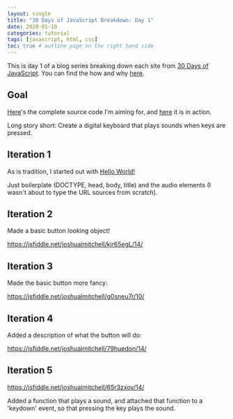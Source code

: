 ```yaml
---
layout: single
title: "30 Days of JavaScript Breakdown: Day 1"
date: 2020-01-19
categories: tutorial
tags: [javascript, html, css]
toc: true # outline page on the right hand side
---
```

This is day 1 of a blog series breaking down each site from [30 Days of JavaScript](https://javascript30.com/). You can find the how and why [here](https://lelon.io/tutorial/30-days-of-JS-iterations/).

## Goal

[Here](https://github.com/wesbos/JavaScript30/blob/master/01%20-%20JavaScript%20Drum%20Kit/index-FINISHED.html)'s the complete source code I'm aiming for, and [here](https://jsfiddle.net/joshualmitchell/79huedon/11/) it is in action.

Long story short: Create a digital keyboard that plays sounds when keys are pressed.

## Iteration 1

As is tradition, I started out with [Hello World!](https://jsfiddle.net/joshualmitchell/r14nk89v/6/)

Just boilerplate (DOCTYPE, head, body, title) and the audio elements (I wasn't about to type the URL sources from scratch).

## Iteration 2

Made a basic button looking object!

https://jsfiddle.net/joshualmitchell/kjr65egL/14/

## Iteration 3

Made the basic button more fancy:

https://jsfiddle.net/joshualmitchell/g0sneu7r/10/

## Iteration 4

Added a description of what the button will do:

https://jsfiddle.net/joshualmitchell/79huedon/14/

## Iteration 5

https://jsfiddle.net/joshualmitchell/65r3zxov/14/

Added a function that plays a sound, and attached that function to a 'keydown' event, so that pressing the key plays the sound.
